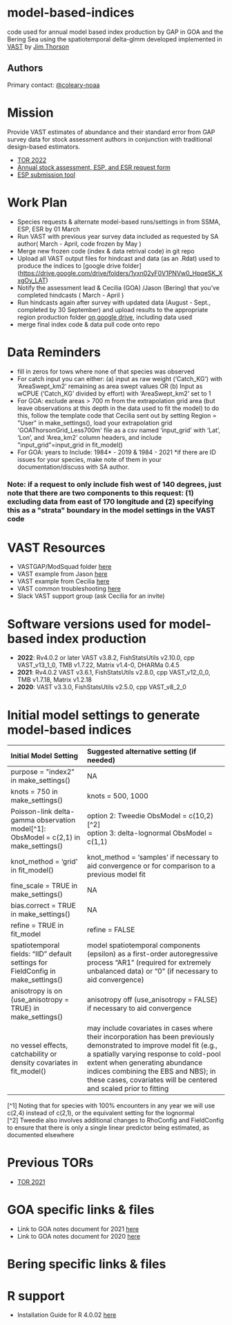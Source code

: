 # model-based-indices
code used for annual model based index production by GAP in GOA and the Bering Sea
using the spatiotemporal delta-glmm developed implemented in [VAST](https://github.com/James-Thorson-NOAA/VAST) by [Jim Thorson](https://github.com/James-Thorson-NOAA)

## Authors
Primary contact: [@coleary-noaa](https://github.com/coleary-noaa)

# Mission
Provide VAST estimates of abundance and their standard error from GAP survey data for stock assessment authors in conjunction with traditional design-based estimators.
- [TOR 2022](https://docs.google.com/document/d/1t-pIruLZ-F_iNzCysWLH8cdsM0gZpuUb/edit?usp=sharing&ouid=102897708184166605880&rtpof=true&sd=true)
- [Annual stock assessment, ESP, and ESR request form](https://docs.google.com/spreadsheets/d/18gr3owj5iAq1iCDX4wpQPUC9ldLz-YTsCBIfnkHqibo/edit?usp=sharing)
- [ESP submission tool](https://apex.psmfc.org/akfin/f?p=140:LOGIN_DESKTOP:4779711459935:::::)

# Work Plan 
- Species requests & alternate model-based runs/settings in from SSMA, ESP, ESR by 01 March
- Run VAST with previous year survey data included as requested by SA author( March - April, code frozen by May )
- Merge new frozen code (index & data retrival code) in git repo
- Upload all VAST output files for hindcast and data (as an .Rdat) used to produce the indices to [google drive folder] (https://drive.google.com/drive/folders/1yxn02yF0V1PNVw0_HpqeSK_XxgOy_LAT)
- Notify the assessment lead & Cecilia (GOA) /Jason (Bering) that you’ve completed hindcasts ( March - April )
- Run hindcasts again after survey with updated data (August - Sept., completed by 30 September) and upload results to the appropriate region production folder [on google drive](https://drive.google.com/drive/folders/1yxn02yF0V1PNVw0_HpqeSK_XxgOy_LAT), including data used
- merge final index code & data pull code onto repo

# Data Reminders
- fill in zeros for tows where none of that species was observed
- For catch input you can either: (a) input as raw weight (‘Catch_KG’) with ‘AreaSwept_km2’ remaining as area swept values OR (b) Input as wCPUE (‘Catch_KG’ divided by effort)   with ‘AreaSwept_km2’ set to 1 
- For GOA: exclude areas > 700 m from the extrapolation grid area (but leave observations at this depth in the data used to fit the model) 
  to do this, follow the template code that Cecilia sent out by setting Region = "User" in make_settings(), load your extrapolation grid  'GOAThorsonGrid_Less700m' file as a     csv named ‘input_grid’ with ‘Lat’, ‘Lon’, and ‘Area_km2’ column headers, and include "input_grid"=input_grid in fit_model()
- For GOA: years to Include: 1984* - 2019 & 1984 - 2021 *if there are ID issues for your species, make note of them in your documentation/discuss with SA author.

### **Note**: if a request to only include fish west of 140 degrees, just note that there are two components to this request:  (1) excluding data from east of 170 longitude and (2) specifying this as a "strata" boundary in the model settings in the VAST code

# VAST Resources 
- VASTGAP/ModSquad folder [here](https://drive.google.com/drive/folders/1yxn02yF0V1PNVw0_HpqeSK_XxgOy_LAT)
- VAST example from Jason [here](https://drive.google.com/file/d/1GupAajXozp6afnlO3a_8I6sHC0Ev0R-b/view)
- VAST example from Cecilia [here](https://drive.google.com/file/d/1eNUXhVuezqWYQx0GHoKcKuHyqTssY_BC/view)
- VAST common troubleshooting [here](https://docs.google.com/document/d/1j3Li2aacvy7d4FJxLlGDctHlDJWQgZzI5HzyMujwf8Y/edit?usp=sharing)
- Slack VAST support group (ask Cecilia for an invite)

# Software versions used for model-based index production
- **2022**: Rv4.0.2 or later VAST v3.8.2, FishStatsUtils v2.10.0, cpp VAST_v13_1_0, TMB v1.7.22, Matrix v1.4-0, DHARMa 0.4.5
- **2021**: Rv4.0.2 VAST v3.6.1, FishStatsUtils v2.8.0, cpp VAST_v12_0_0, TMB v1.7.18, Matrix v1.2.18
- **2020**: VAST v3.3.0, FishStatsUtils v2.5.0, cpp VAST_v8_2_0

# Initial model settings to generate model-based indices
| Initial Model Setting  | Suggested alternative setting (if needed) |
| :---         | :--- |
| purpose = "index2” in make_settings()  | NA  |
| knots = 750 in make_settings()  | knots = 500, 1000  |
| Poisson-link delta-gamma observation model[^1]: <br/> ObsModel = c(2,1) in make_settings()  | option 2: Tweedie ObsModel = c(10,2)[^2] <br/> option 3: delta-lognormal ObsModel = c(1,1)  |
| knot_method = ‘grid’ in fit_model()  | knot_method = ‘samples’ if necessary to aid convergence or for comparison to a previous model fit  |
| fine_scale = TRUE in make_settings()  | NA  |
| bias.correct = TRUE in make_settings()  | NA  |
| refine = TRUE in fit_model  | refine = FALSE  |
| spatiotemporal fields: “IID” default settings for FieldConfig in make_settings()  | model spatiotemporal components (epsilon) as a first-order autoregressive process “AR1” (required for extremely unbalanced data) or “0” (if necessary to aid convergence)  |
| anisotropy is on (use_anisotropy = TRUE) in make_settings()  | anisotropy off (use_anisotropy = FALSE) if necessary to aid convergence  |
| no vessel effects, catchability or density covariates in fit_model()  | may include covariates in cases where their incorporation has been previously demonstrated to improve model fit (e.g., a spatially varying response to cold-pool extent when generating abundance indices combining the EBS and NBS); in these cases, covariates will be centered and scaled prior to fitting  |
[^1] Noting that for species with 100% encounters in any year we will use c(2,4) instead of c(2,1), or the equivalent setting for the lognormal <br/>
[^2] Tweedie also involves additional changes to RhoConfig and FieldConfig to ensure that there is only a single linear predictor being estimated, as documented elsewhere

# Previous TORs
- [TOR 2021](https://docs.google.com/document/d/19gFkuNcJ_ezXzKqqOS1k5YnXyj3Tm_LyTMWGWyhy8ec/edit?usp=sharing)

# GOA specific links & files
- Link to GOA notes document for 2021 [here](https://docs.google.com/document/d/1fWEA8jftM7IRRwnCMtSjKqGRhM2Vzq7DgCCebPDc3ic/edit?usp=sharing)
- Link to GOA notes document for 2020 [here](https://docs.google.com/document/d/1M6SnI6bN16kZCuFu0Crl2BqpGB8D_CZshlqvW9TFCGY/edit?usp=sharing)

# Bering specific links & files

# R support
- Installation Guide for R 4.0.02 [here](https://docs.google.com/document/d/1tjAjvVsYbRBYLWwVdQ-Bs7GYALiUn2xFcUgcP8mQCHw/edit?usp=sharing)
